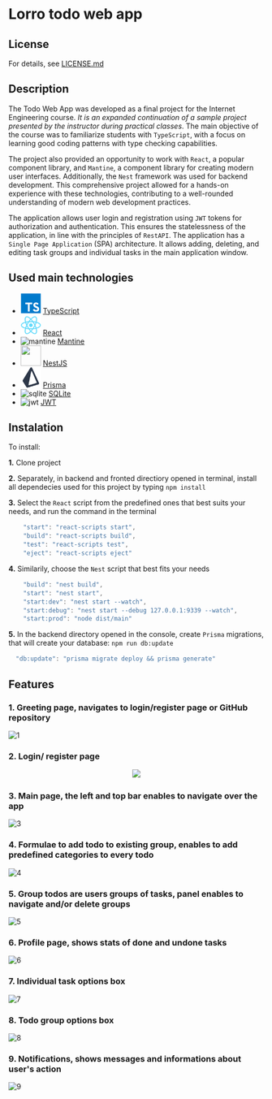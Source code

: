 # Lorro todo web app

## License
For details, see [LICENSE.md](https://github.com/kacperpap/todo-web-app/edit/main/LICENSE.md)

## Description

The Todo Web App was developed as a final project for the Internet Engineering course. *It is an expanded continuation of a sample project presented by the instructor during practical classes*. The main objective of the course was to familiarize students with `TypeScript`, with a focus on learning good coding patterns with type checking capabilities. 

The project also provided an opportunity to work with `React`, a popular component library, and `Mantine`, a component library for creating modern user interfaces. Additionally, the `Nest` framework was used for backend development. This comprehensive project allowed for a hands-on experience with these technologies, contributing to a well-rounded understanding of modern web development practices.

The application allows user login and registration using `JWT` tokens for authorization and authentication. This ensures the statelessness of the application, in line with the principles of `RestAPI`. The application has a `Single Page Application` (SPA) architecture. It allows adding, deleting, and editing task groups and individual tasks in the main application window.

## Used main technologies

- <img src="https://raw.githubusercontent.com/devicons/devicon/master/icons/typescript/typescript-original.svg" alt="typescript" width="40" height="40" /> [TypeScript](https://www.typescriptlang.org/)
- <img src="https://raw.githubusercontent.com/devicons/devicon/master/icons/react/react-original.svg" alt="react" width="40" height="40"/> [React](https://react.dev/)
- <img src="https://i.pinimg.com/474x/fc/8c/31/fc8c31d2b6a01f87f04e7fd860ea0448.jpg" alt="mantine" width="40" height="40"/> [Mantine](https://mantine.dev/)
- <img src="https://upload.wikimedia.org/wikipedia/commons/a/a8/NestJS.svg" width="40" height="40"/> [NestJS](https://nestjs.com/)
- <img src="https://raw.githubusercontent.com/devicons/devicon/master/icons/prisma/prisma-original.svg" alt="prisma" width="40" height="40"/> [Prisma](https://www.prisma.io/)
- <img src="https://www.vectorlogo.zone/logos/sqlite/sqlite-icon.svg" alt="sqlite" width="40" height="40"/> [SQLite](https://www.sqlite.org/index.html)
- <img src="https://jwt.io/img/pic_logo.svg" alt="jwt" width="40" height="40"/> [JWT](https://jwt.io/)


## Instalation

To install:

**1.** Clone project

**2.** Separately, in backend and fronted directiory opened in terminal, install all dependecies used for this project by typing `npm install`

**3.** Select the `React` script from the predefined ones that best suits your needs, and run the command in the terminal
```javascript
    "start": "react-scripts start",
    "build": "react-scripts build",
    "test": "react-scripts test",
    "eject": "react-scripts eject"
```

**4.** Similarily, choose the `Nest` script that best fits your needs
```javascript
    "build": "nest build",
    "start": "nest start",
    "start:dev": "nest start --watch",
    "start:debug": "nest start --debug 127.0.0.1:9339 --watch",
    "start:prod": "node dist/main"
```

**5.** In the backend directory opened in the console, create `Prisma` migrations, that will create your database: `npm run db:update`
```javascript
  "db:update": "prisma migrate deploy && prisma generate"
```

## Features

### 1. Greeting page, navigates to login/register page or GitHub repository

![1](https://github.com/kacperpap/todo-web-app/assets/64956354/c69aacf1-0fe5-4328-8b70-88a568ccc162)

### 2. Login/ register page

<p align="center">
<img src="https://github.com/kacperpap/todo-web-app/assets/64956354/37d56441-fd0d-4fa4-8b5c-a0a8d9e3fba2"/>
</p>

### 3. Main page, the left and top bar enables to navigate over the app

![3](https://github.com/kacperpap/todo-web-app/assets/64956354/2de7bb71-9641-4750-aabe-f6d0435243e1)

### 4. Formulae to add todo to existing group, enables to add predefined categories to every todo

![4](https://github.com/kacperpap/todo-web-app/assets/64956354/9cad5e43-e6f9-4fe7-8cd0-c69360155b35)

### 5. Group todos are users groups of tasks, panel enables to navigate and/or delete groups 

![5](https://github.com/kacperpap/todo-web-app/assets/64956354/a2aba00c-3da2-4498-9d5f-2be9da711694)

### 6. Profile page, shows stats of done and undone tasks 

![6](https://github.com/kacperpap/todo-web-app/assets/64956354/010a0d65-1a6b-4e68-a76c-4ab0d5233316)

### 7. Individual task options box 

![7](https://github.com/kacperpap/todo-web-app/assets/64956354/bf967bca-a74b-4376-9cae-d685b3ab677b)

### 8. Todo group options box

![8](https://github.com/kacperpap/todo-web-app/assets/64956354/408ba52f-237b-4705-8944-e7236eb604f6)

### 9. Notifications, shows messages and informations about user's action

![9](https://github.com/kacperpap/todo-web-app/assets/64956354/f32f921c-216c-4c5b-a9fb-7f0c1295c7d5)



